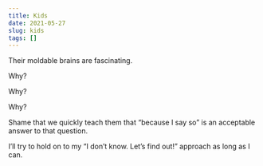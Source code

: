 ```yaml
---
title: Kids
date: 2021-05-27
slug: kids
tags: []
---
```


Their moldable brains are fascinating.

Why?

Why?

Why?

Shame that we quickly teach them that “because I say so” is an acceptable answer to that question.

I’ll try to hold on to my “I don’t know. Let’s find out!” approach as long as I can.


